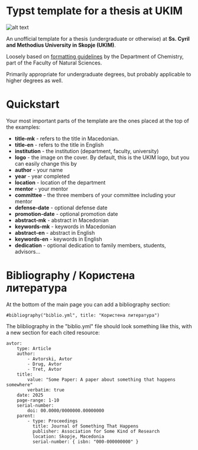 # Typst template for a thesis at UKIM

![alt text](https://upload.wikimedia.org/wikipedia/en/4/46/Kiril.metodij.png)

An unofficial template for a thesis (undergraduate or otherwise) at **Ss. Cyril and Methodius University in Skopje (UKIM)**. 

Loosely based on [formatting guidelines](https://ih.pmf.ukim.edu.mk/tabs/view/4ed73e984d2647d8ff6e00f78b569286) by the Department of Chemistry, part of the Faculty of Natural Sciences.

Primarily appropriate for undergraduate degrees, but probably applicable to higher degrees as well. 

# Quickstart

Your most important parts of the template are the ones placed at the top of the examples: 

- **title-mk** - refers to the title in Macedonian. 
- **title-en** - refers to the title in English
- **institution** - the institution (department, faculty, university)
- **logo** - the image on the cover. By default, this is the UKIM logo, but you can easily change this by 
- **author** - your name
- **year** - year completed
- **location** - location of the department
- **mentor** - your mentor
- **committee** - the three members of your committee including your mentor                                                
- **defense-date** - optional defense date 
- **promotion-date** - optional promotion date
- **abstract-mk** - abstract in Macedonian
- **keywords-mk** - keywords in Macedonian
- **abstract-en** - abstract in English
- **keywords-en** - keywords in English
- **dedication** - optional dedication to family members, students, advisors...

# Bibliography / Користена литература
At the bottom of the main page you can add a bibliography section:

```
#bibliography("biblio.yml", title: "Користена литература")
```

The blibliography in the "biblio.yml" file should look something like this, with a new section for each cited resource:
```
avtor:
    type: Article
    author:
        - Avtorski, Avtor
        - Drug, Avtor
        - Tret, Avtor
    title:
        value: "Some Paper: A paper about something that happens somewhere"
        verbatim: true
    date: 2025
    page-range: 1-10
    serial-number:
        doi: 00.0000/0000000.00000000
    parent:
        - type: Proceedings
          title: Journal of Something That Happens
          publisher: Association for Some Kind of Research
          location: Skopje, Macedonia
          serial-number: { isbn: "000-000000000" }
```
